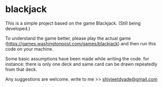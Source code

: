 # blackjack

This is a simple project based on the game Blackjack. (Still being developed.)

To understand the game better, please play the actual game (https://games.washingtonpost.com/games/blackjack) and then run this code on your machine.

Some basic assumptions have been made while writing the code. 
for instance: there is only one deck and same card can be drawn repeatedly from that deck.

Any suggestions are welcome. write to me >> shivjeetdyade@gmail.com
